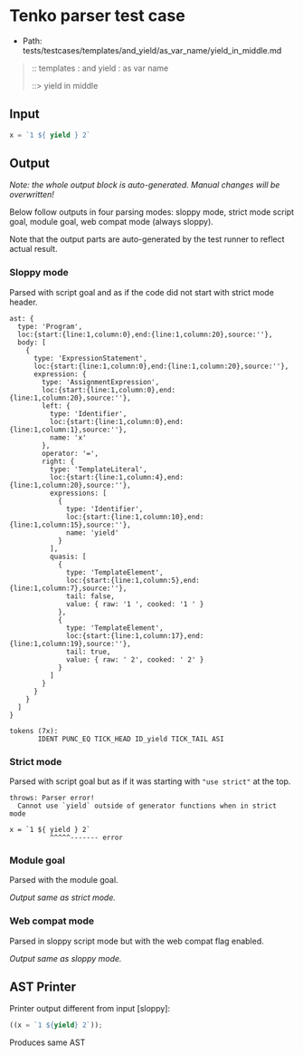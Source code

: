 # Tenko parser test case

- Path: tests/testcases/templates/and_yield/as_var_name/yield_in_middle.md

> :: templates : and yield : as var name
>
> ::> yield in middle

## Input

`````js
x = `1 ${ yield } 2`
`````

## Output

_Note: the whole output block is auto-generated. Manual changes will be overwritten!_

Below follow outputs in four parsing modes: sloppy mode, strict mode script goal, module goal, web compat mode (always sloppy).

Note that the output parts are auto-generated by the test runner to reflect actual result.

### Sloppy mode

Parsed with script goal and as if the code did not start with strict mode header.

`````
ast: {
  type: 'Program',
  loc:{start:{line:1,column:0},end:{line:1,column:20},source:''},
  body: [
    {
      type: 'ExpressionStatement',
      loc:{start:{line:1,column:0},end:{line:1,column:20},source:''},
      expression: {
        type: 'AssignmentExpression',
        loc:{start:{line:1,column:0},end:{line:1,column:20},source:''},
        left: {
          type: 'Identifier',
          loc:{start:{line:1,column:0},end:{line:1,column:1},source:''},
          name: 'x'
        },
        operator: '=',
        right: {
          type: 'TemplateLiteral',
          loc:{start:{line:1,column:4},end:{line:1,column:20},source:''},
          expressions: [
            {
              type: 'Identifier',
              loc:{start:{line:1,column:10},end:{line:1,column:15},source:''},
              name: 'yield'
            }
          ],
          quasis: [
            {
              type: 'TemplateElement',
              loc:{start:{line:1,column:5},end:{line:1,column:7},source:''},
              tail: false,
              value: { raw: '1 ', cooked: '1 ' }
            },
            {
              type: 'TemplateElement',
              loc:{start:{line:1,column:17},end:{line:1,column:19},source:''},
              tail: true,
              value: { raw: ' 2', cooked: ' 2' }
            }
          ]
        }
      }
    }
  ]
}

tokens (7x):
       IDENT PUNC_EQ TICK_HEAD ID_yield TICK_TAIL ASI
`````

### Strict mode

Parsed with script goal but as if it was starting with `"use strict"` at the top.

`````
throws: Parser error!
  Cannot use `yield` outside of generator functions when in strict mode

x = `1 ${ yield } 2`
          ^^^^^------- error
`````


### Module goal

Parsed with the module goal.

_Output same as strict mode._

### Web compat mode

Parsed in sloppy script mode but with the web compat flag enabled.

_Output same as sloppy mode._

## AST Printer

Printer output different from input [sloppy]:

````js
((x = `1 ${yield} 2`));
````

Produces same AST
